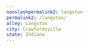 ```yaml
---
﻿nonslashpermalink2: langston
permalink2: /langston/
alley: Langston
city: Crawfordsville
state: Indiana
---
```

